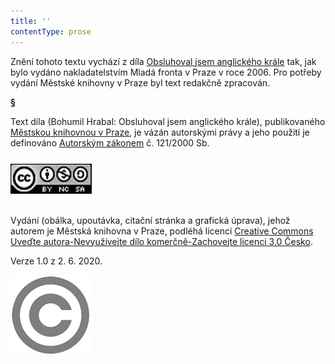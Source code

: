 ```yaml
---
title: ''
contentType: prose
---
```


<section>

Znění tohoto textu vychází z díla [Obsluhoval jsem anglického krále](https://search.mlp.cz/cz/titul/obsluhoval-jsem-anglickeho-krale/2575687/#book-content) tak, jak bylo vydáno nakladatelstvím Mladá fronta v Praze v roce 2006. Pro potřeby vydání Městské knihovny v Praze byl text redakčně zpracován.

**§**

Text díla (Bohumil Hrabal: Obsluhoval jsem anglického krále), publikovaného [Městskou knihovnou v Praze](https://www.mlp.cz/cz/), je vázán autorskými právy a jeho použití je definováno [Autorským zákonem](https://www.mkcr.cz/predpisy-zakonu-709.html) č. 121/2000 Sb.

[![image001.jpg](./resources/image001_fmt.png)](https://creativecommons.org/licenses/by-nc-sa/3.0/cz/)

Vydání (obálka, upoutávka, citační stránka a grafická úprava), jehož autorem je Městská knihovna v Praze, podléhá licenci [Creative Commons Uveďte autora-Nevyužívejte dílo komerčně-Zachovejte licenci 3.0 Česko](https://creativecommons.org/licenses/by-nc-sa/3.0/cz/).

Verze 1.0 z 2. 6. 2020.

</section>

<section>

![image002.jpg](./resources/image002_fmt.png)

</section>
